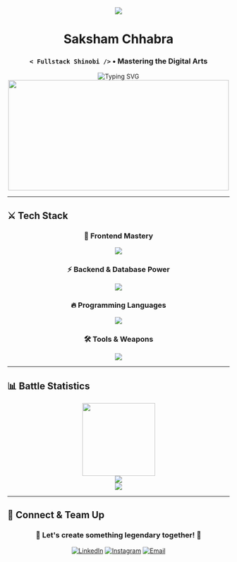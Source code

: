 <div align="center">

<img src="https://capsule-render.vercel.app/api?type=waving&color=gradient&customColorList=12,20,30,5,25&height=180&section=header&text=Welcome%20to%20my%20Code%20Dojo!&fontSize=35&fontColor=fff&animation=fadeIn&fontAlignY=30"/>

# **Saksham Chhabra** 
### `< Fullstack Shinobi />` • **Mastering the Digital Arts**

<img src="https://readme-typing-svg.herokuapp.com?font=Fira+Code&weight=600&size=24&duration=3000&pause=1000&color=FF6B9D&background=00000000&center=true&vCenter=true&multiline=true&width=600&height=100&lines=🌸+React+Sensei+%7C+Express+Master;⚡+JavaScript+Jutsu+Practitioner;🔥+Building+Epic+Web+Experiences;💫+Always+Leveling+Up!" alt="Typing SVG" />

<img src="https://media.giphy.com/media/L1R1tvI9svkIWwpVYr/giphy.gif" width="500" height="250" />

---

</div>



## ⚔️ **Tech Stack** 

<div align="center">

### 🌸 **Frontend Mastery** 
<img src="https://skillicons.dev/icons?i=html,css,js,react,nextjs,redux,typescript,tailwind,bootstrap" />

### ⚡ **Backend & Database Power**
<img src="https://skillicons.dev/icons?i=nodejs,express,mongodb,postman" />

### 🔥 **Programming Languages**
<img src="https://skillicons.dev/icons?i=python,java,c,cpp,powershell" />

### 🛠️ **Tools & Weapons**
<img src="https://skillicons.dev/icons?i=git,figma,linux,vscode" />

</div>

---

## 📊 **Battle Statistics** 

<div align="center">

<img src="https://github-readme-stats.vercel.app/api/top-langs/?username=saksham-chhabra&layout=compact&theme=radical&hide_border=true&bg_color=0D1117&title_color=FF6B9D&text_color=6BCF7F&border_radius=10" height="165"/>

<br/>

<img src="https://github-readme-streak-stats.herokuapp.com/?user=saksham-chhabra&theme=radical&hide_border=true&background=0D1117&stroke=FF6B9D&ring=FFD93D&fire=FF6B9D&currStreakNum=6BCF7F&sideNums=6BCF7F&currStreakLabel=FF6B9D&sideLabels=FF6B9D&dates=6BCF7F" />

<br/>

<img src="https://github-profile-trophy.vercel.app/?username=saksham-chhabra&theme=radical&no-frame=true&no-bg=true&margin-w=4&row=2&column=4" />

</div>

---

## 📱 **Connect & Team Up** 

<div align="center">

### 🌸 **Let's create something legendary together!** 🌸

[![LinkedIn](https://img.shields.io/badge/LinkedIn-0077B5?style=for-the-badge&logo=linkedin&logoColor=white&labelColor=FF6B9D)](https://www.linkedin.com/in/saksham-chhabra-2a034a280/)
[![Instagram](https://img.shields.io/badge/Instagram-E4405F?style=for-the-badge&logo=instagram&logoColor=white&labelColor=FFD93D)](https://instagram.com/sakshamken)
[![Email](https://img.shields.io/badge/Gmail-D14836?style=for-the-badge&logo=gmail&logoColor=white&labelColor=6BCF7F)](mailto:s.chhabra2005@gmail.com)

</div>

